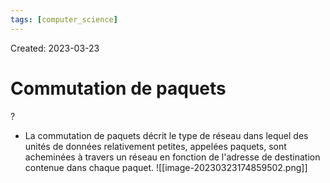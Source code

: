 ```yaml
---
tags: [computer_science] 
---
```

Created: 2023-03-23

# Commutation de paquets
?
- La commutation de paquets décrit le type de réseau dans lequel des unités de données relativement petites, appelées paquets, sont acheminées à travers un réseau en fonction de l'adresse de destination contenue dans chaque paquet.
![[image-20230323174859502.png]]
<!--SR:!2023-04-03,5,230-->

